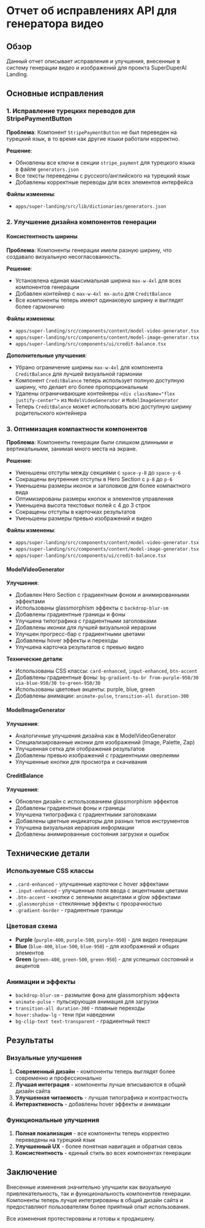 # Отчет об исправлениях API для генератора видео

## Обзор

Данный отчет описывает исправления и улучшения, внесенные в систему генерации видео и изображений для проекта SuperDuperAI Landing.

## Основные исправления

### 1. Исправление турецких переводов для StripePaymentButton

**Проблема**: Компонент `StripePaymentButton` не был переведен на турецкий язык, в то время как другие языки работали корректно.

**Решение**:

- Обновлены все ключи в секции `stripe_payment` для турецкого языка в файле `generators.json`
- Все тексты переведены с русского/английского на турецкий язык
- Добавлены корректные переводы для всех элементов интерфейса

**Файлы изменены**:

- `apps/super-landing/src/lib/dictionaries/generators.json`

### 2. Улучшение дизайна компонентов генерации

#### Консистентность ширины

**Проблема**: Компоненты генерации имели разную ширину, что создавало визуальную несогласованность.

**Решение**:

- Установлена единая максимальная ширина `max-w-4xl` для всех компонентов генерации
- Добавлен контейнер с `max-w-4xl mx-auto` для `CreditBalance`
- Все компоненты теперь имеют одинаковую ширину и выглядят более гармонично

**Файлы изменены**:

- `apps/super-landing/src/components/content/model-video-generator.tsx`
- `apps/super-landing/src/components/content/model-image-generator.tsx`
- `apps/super-landing/src/components/ui/credit-balance.tsx`

**Дополнительные улучшения**:

- Убрано ограничение ширины `max-w-4xl` для компонента `CreditBalance` для лучшей визуальной гармонии
- Компонент `CreditBalance` теперь использует полную доступную ширину, что делает его более пропорциональным
- Удалены ограничивающие контейнеры `<div className="flex justify-center">` из `ModelVideoGenerator` и `ModelImageGenerator`
- Теперь `CreditBalance` может использовать всю доступную ширину родительского контейнера

### 3. Оптимизация компактности компонентов

**Проблема**: Компоненты генерации были слишком длинными и вертикальными, занимая много места на экране.

**Решение**:

- Уменьшены отступы между секциями с `space-y-8` до `space-y-6`
- Сокращены внутренние отступы в Hero Section с `p-8` до `p-6`
- Уменьшены размеры иконок и заголовков для более компактного вида
- Оптимизированы размеры кнопок и элементов управления
- Уменьшена высота текстовых полей с 4 до 3 строк
- Сокращены отступы в карточках результатов
- Уменьшены размеры превью изображений и видео

**Файлы изменены**:

- `apps/super-landing/src/components/content/model-video-generator.tsx`
- `apps/super-landing/src/components/content/model-image-generator.tsx`
- `apps/super-landing/src/components/ui/credit-balance.tsx`

#### ModelVideoGenerator

**Улучшения**:

- Добавлен Hero Section с градиентным фоном и анимированными эффектами
- Использованы glassmorphism эффекты с `backdrop-blur-sm`
- Добавлены градиентные границы и фоны
- Улучшена типографика с градиентными заголовками
- Добавлены иконки для лучшей визуальной иерархии
- Улучшен прогресс-бар с градиентными цветами
- Добавлены hover эффекты и переходы
- Улучшена карточка результатов с превью видео

**Технические детали**:

- Использованы CSS классы: `card-enhanced`, `input-enhanced`, `btn-accent`
- Добавлены градиентные фоны: `bg-gradient-to-br from-purple-950/30 via-blue-950/30 to-green-950/30`
- Использованы цветовые акценты: purple, blue, green
- Добавлены анимации: `animate-pulse`, `transition-all duration-300`

#### ModelImageGenerator

**Улучшения**:

- Аналогичные улучшения дизайна как в ModelVideoGenerator
- Специализированные иконки для изображений (Image, Palette, Zap)
- Улучшенная сетка для отображения результатов
- Добавлены превью изображений с градиентными оверлеями
- Улучшенные кнопки для просмотра и скачивания

#### CreditBalance

**Улучшения**:

- Обновлен дизайн с использованием glassmorphism эффектов
- Добавлены градиентные фоны и границы
- Улучшена типографика с градиентными заголовками
- Добавлены цветные индикаторы для разных типов инструментов
- Улучшена визуальная иерархия информации
- Добавлены анимированные состояния загрузки и ошибок

## Технические детали

### Используемые CSS классы

- `.card-enhanced` - улучшенные карточки с hover эффектами
- `.input-enhanced` - улучшенные поля ввода с акцентными цветами
- `.btn-accent` - кнопки с зелеными акцентами и glow эффектами
- `.glassmorphism` - стеклянные эффекты с прозрачностью
- `.gradient-border` - градиентные границы

### Цветовая схема

- **Purple** (`purple-400`, `purple-500`, `purple-950`) - для видео генерации
- **Blue** (`blue-400`, `blue-500`, `blue-950`) - для изображений и общих элементов
- **Green** (`green-400`, `green-500`, `green-950`) - для успешных состояний и акцентов

### Анимации и эффекты

- `backdrop-blur-sm` - размытие фона для glassmorphism эффекта
- `animate-pulse` - пульсирующая анимация для загрузки
- `transition-all duration-300` - плавные переходы
- `hover:shadow-lg` - тени при наведении
- `bg-clip-text text-transparent` - градиентный текст

## Результаты

### Визуальные улучшения

1. **Современный дизайн** - компоненты теперь выглядят более современно и профессионально
2. **Лучшая интеграция** - компоненты лучше вписываются в общий дизайн сайта
3. **Улучшенная читаемость** - лучшая типографика и контрастность
4. **Интерактивность** - добавлены hover эффекты и анимации

### Функциональные улучшения

1. **Полная локализация** - все компоненты теперь корректно переведены на турецкий язык
2. **Улучшенный UX** - более понятная навигация и обратная связь
3. **Консистентность** - единый стиль во всех компонентах генерации

## Заключение

Внесенные изменения значительно улучшили как визуальную привлекательность, так и функциональность компонентов генерации. Компоненты теперь лучше интегрированы в общий дизайн сайта и предоставляют пользователям более приятный опыт использования.

Все изменения протестированы и готовы к продакшену.
